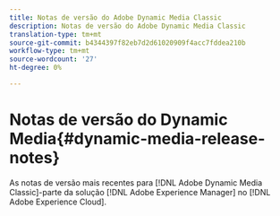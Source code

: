 ```yaml
---
title: Notas de versão do Adobe Dynamic Media Classic
description: Notas de versão do Adobe Dynamic Media Classic
translation-type: tm+mt
source-git-commit: b4344397f82eb7d2d61020909f4acc7fddea210b
workflow-type: tm+mt
source-wordcount: '27'
ht-degree: 0%

---
```



# Notas de versão do Dynamic Media{#dynamic-media-release-notes}

As notas de versão mais recentes para [!DNL Adobe Dynamic Media Classic]-parte da solução [!DNL Adobe Experience Manager] no [!DNL Adobe Experience Cloud].